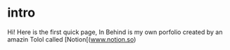 # intro
Hi! Here is the first quick page, In Behind is my own porfolio created by an amazin Tolol called [Notion[(www.notion.so)
